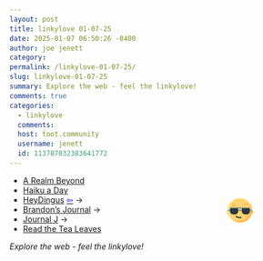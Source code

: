 ```yaml
---
layout: post
title: 𝚕𝚒𝚗𝚔𝚢𝚕𝚘𝚟𝚎 𝟶𝟷-𝟶𝟽-𝟸𝟻
date: 2025-01-07 06:50:26 -0400
author: joe jenett
category: 
permalink: /linkylove-01-07-25/
slug: linkylove-01-07-25
summary: Explore the web - feel the linkylove!
comments: true
categories:
  - linkylove
  comments:
  host: toot.community
  username: jenett
  id: 113787032383641772
---
```

<img src="/images/newguy.png" alt="" width="48" style="position:relative;float:right;margin:36px 75px 0 0;">
<ul class="linkylove">
	<li><a title="Cobalt" href="https://blazingcobaltx.neocities.org/">A Realm Beyond</a></li>
	<li><a title="Peter D" href="https://haikuhooligan.blogspot.com/">Haiku a Day</a></li>
	<li><a title="Jarrod Blundy" href="https://heydingus.net/">HeyDingus</a> <a title="source" href="https://linkage.lol/hey-dingus/"><span style="color:blue;">&#8678;</span></a> <span title="led to site shown below">&#8594;</span></li>
	<li><a title="Brandon" href="https://brandons-journal.com/">Brandon’s Journal</a> <span title="led to site shown below">&#8594;</span></li>
	<li><a title="Jatan Mehta" href="https://journal.jatan.space/">Journal J</a> <span title="led to site shown below">&#8594;</span></li>
	<li><a title="Nolan Lawson" href="https://nolanlawson.com/">Read the Tea Leaves</a></li>
</ul>
<em>Explore the web - feel the linkylove!</em>
<a style="display:none;" href="https://brid.gy/publish/mastodon"><small>(cross-posted to mastodon)</small></a>
